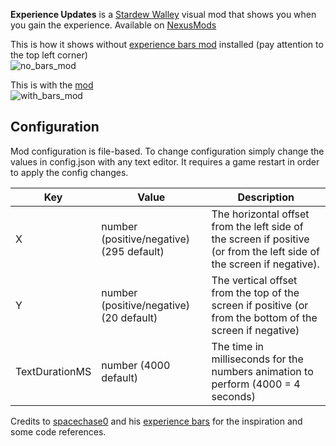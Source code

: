 **Experience Updates** is a [Stardew Walley](http://stardewvalley.net/) visual mod that shows you when you gain the experience. Available on [NexusMods](https://www.nexusmods.com/stardewvalley/mods/7581)

This is how it shows without [experience bars mod](https://github.com/spacechase0/ExperienceBars) installed (pay attention to the top left corner) <br>
![no_bars_mod](media/preview_no_bars.gif)

This is with the [mod](https://github.com/spacechase0/ExperienceBars)<br>
![with_bars_mod](media/preview_with_bars.gif)

## Configuration
Mod configuration is file-based. To change configuration simply change the values in config.json with any text editor. It requires a game restart in order to apply the config changes.

Key | Value  | Description
--- | ---    | ---
X   | number (positive/negative) (295 default) | The horizontal offset from the left side of the screen if positive (or from the left side of the screen if negative).
Y   | number (positive/negative) (20 default) | The vertical offset from the top of the screen if positive (or from the bottom of the screen if negative)
TextDurationMS | number (4000 default) | The time in milliseconds for the numbers animation to perform (4000 = 4 seconds)

Credits to [spacechase0](https://github.com/spacechase0) and his [experience bars](https://github.com/spacechase0/ExperienceBars) for the inspiration and some code references.
